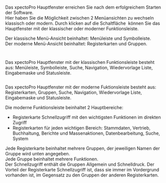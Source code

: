 <!DOCTYPE html>
<html>
<head>
<meta charset="utf-8">
<meta name="viewport" content="width=device-width, initial-scale=1.0">
<title>300_Einfuehrung_Oberflaeche_(sub_header)</title>
<link rel="stylesheet" href="https://stackedit.io/res-min/themes/base.css" />
<script type="text/javascript" src="https://cdn.mathjax.org/mathjax/latest/MathJax.js?config=TeX-AMS_HTML"></script>
</head>
<body><div class="container"><p>Das xpectoPro Hauptfenster erreichen Sie nach dem erfolgreichem Starten der Software.  <br>
Hier haben Sie die Möglichkeit zwischen 2 Menüansichten zu wechseln klassisch oder modern. Durch klicken auf die Schaltfläche <img src="http://xpecto.github.io/docs/img/img_1460976709067.png" alt="" title=""> können Sie das Hauptfenster mit der klassischer oder moderner Funktionsleiste.</p>

<p>Der  klassische Menü-Ansicht beinhaltet: Menüleiste und Symbolleiste. <br>
Der moderne Menü-Ansicht beinhaltet: Registerkarten und Gruppen.</p>

<p><img src="http://xpecto.github.io/docs/img/img_1460979484012.png" alt="" title=""></p>

<p><img src="http://xpecto.github.io/docs/img/img_1460979542524.png" alt="" title=""></p>

<p>Das xpectoPro Hauptfenster mit der klassischen Funktionsleiste besteht aus: Menüleiste, Symbolleiste, Suche, Navigation, Wiedervorlage Liste, Eingabemaske und Statusleiste.</p>

<p><img src="http://xpecto.github.io/docs/img/img_1460975232635.png" alt="" title=""></p>

<p>Das xpectoPro Hauptfenster mit der moderne Fuktionsleiste besteht aus: Registerkarten, Gruppen, Suche, Navigation, Wiedervorlage Liste, Eingabemaske und Statusleiste.</p>

<p>Die moderne Funktionsleiste beinhaltet 2 Hauptbereiche:</p>

<ul>
<li>Registerkarte Schnellzugriff mit den wichtigsten Funktionen im direkten Zugriff</li>
<li>Registerkarten für jeden wichtigen Bereich: Stammdaten, Vertrieb, Buchhaltung, Berichte und Massenaktionen, Datenbearbeitung, Suche, System</li>
</ul>

<p>Jede Registerkarte beinhaltet mehrere Gruppen, der jeweiligen Namen der Gruppe wird unten angegeben. <br>
Jede Gruppe beinhaltet mehrere Funktionen. <br>
Der Schnellzugriff  enthält die Gruppen Allgemein und Schnelldruck. Der Vorteil der Registerkarte Schnellzugriff ist, dass sie immer im Vordergrund vorhanden ist, im Gegensatz zu den Gruppen der anderen Registerkarten.</p>

<p><img src="http://xpecto.github.io/docs/img/img_1460976271855.png" alt="" title=""></p></div></body>
</html>